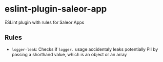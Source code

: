 # eslint-plugin-saleor-app

ESLint plugin with rules for Saleor Apps

## Rules

- `logger-leak`: Checks if `logger.` usage accidentaly leaks potentially PII by passing a shorthand value, which is an object or an array
